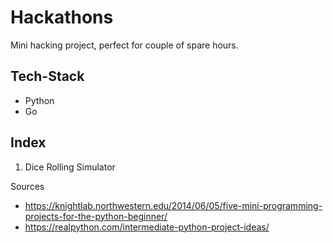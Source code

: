 # Hackathons

Mini hacking project, perfect for couple of spare hours.

## Tech-Stack

- Python
- Go

## Index

1. Dice Rolling Simulator

Sources

- <https://knightlab.northwestern.edu/2014/06/05/five-mini-programming-projects-for-the-python-beginner/>
- <https://realpython.com/intermediate-python-project-ideas/>
